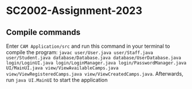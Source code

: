 # SC2002-Assignment-2023

## Compile commands
Enter `CAM Application/src` and run this command in your terminal to compile the program: `javac user/User.java user/Staff.java user/Student.java database/Database.java database/UserDatabase.java login/LoginUI.java login/LoginManager.java login/PasswordManager.java UI/MainUI.java view/ViewAvailableCamps.java view/ViewRegisteredCamps.java view/ViewCreatedCamps.java`. Afterwards, run `java UI.MainUI` to start the application